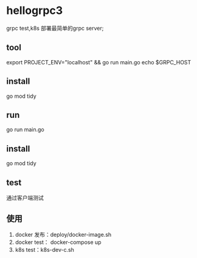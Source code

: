 # hellogrpc3

grpc test,k8s 部署最简单的grpc server;

## tool

export PROJECT_ENV="localhost" && go run main.go
echo $GRPC_HOST

## install

go mod tidy

## run

go run main.go

## install

go mod tidy

## test

通过客户端测试

## 使用

1. docker 发布：deploy/docker-image.sh
2. docker test： docker-compose up
3. k8s test：k8s-dev-c.sh
